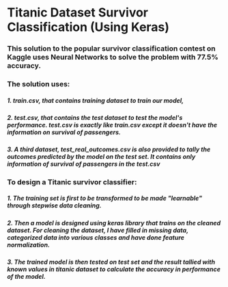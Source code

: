 # Titanic Dataset Survivor Classification (Using Keras)
### This solution to the popular survivor classification contest on Kaggle uses Neural Networks to solve the problem with 77.5% accuracy.

### The solution uses:
##### 1. *train.csv*, that contains training dataset to train our model,
##### 2. *test.csv*, that contains the test dataset to test the model's performance. test.csv is exactly like train.csv except it doesn't have the information on survival of passengers.
##### 3. A third dataset, *test_real_outcomes.csv* is also provided to tally the outcomes predicted by the model on the test set. It contains only information of survival of passengers in the *test.csv*

### To design a Titanic survivor classifier:

##### 1. The training set is first to be transformed to be made "learnable" through stepwise data cleaning.
##### 2. Then a model is designed using keras library that trains on the cleaned dataset. For cleaning the dataset, I have filled in missing data, categorized data into various classes and have done feature normalization.
##### 3. The trained model is then tested on test set and the result tallied with known values in titanic dataset to calculate the accuracy in performance of the model.
